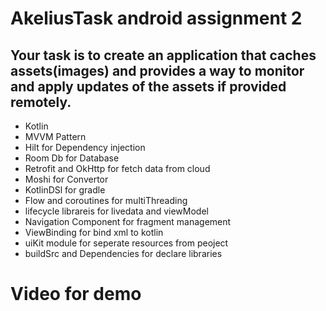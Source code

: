 # AkeliusTask android assignment 2

## Your task is to create an application that caches assets(images) and provides a way to monitor and apply updates of the assets if provided remotely.


- Kotlin
- MVVM Pattern
- Hilt for Dependency injection
- Room Db for Database
- Retrofit and OkHttp for fetch data from cloud
- Moshi for Convertor
- KotlinDSl for gradle
- Flow and coroutines for multiThreading 
- lifecycle librareis for livedata and viewModel
- Navigation Component for fragment management 
- ViewBinding for bind xml to kotlin
- uiKit module for seperate resources from peoject
- buildSrc and Dependencies for declare libraries 


# Video for demo
